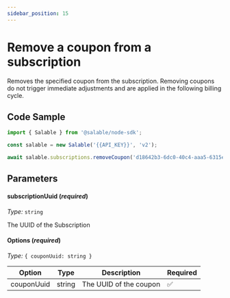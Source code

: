 ```yaml
---
sidebar_position: 15
---
```


# Remove a coupon from a subscription

Removes the specified coupon from the subscription. Removing coupons do not trigger immediate adjustments and are applied in the following billing cycle.

## Code Sample

```typescript
import { Salable } from '@salable/node-sdk';

const salable = new Salable('{{API_KEY}}', 'v2');

await salable.subscriptions.removeCoupon('d18642b3-6dc0-40c4-aaa5-6315ed37c744', { couponUuid: '4c064ace-57c4-4618-bd79-a0e8029f9904' });
```

## Parameters

#### subscriptionUuid (_required_)

_Type:_ `string`

The UUID of the Subscription

#### Options (_required_)

_Type:_ `{ couponUuid: string }`

| Option     | Type   | Description            | Required |
| ---------- | ------ | ---------------------- | -------- |
| couponUuid | string | The UUID of the coupon | ✅        |
